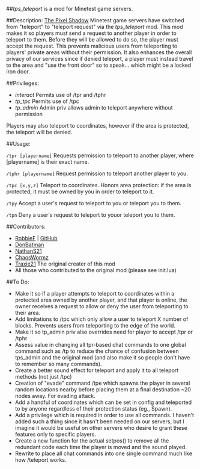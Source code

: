 ##*tps_teleport* is a mod for Minetest game servers.

##Description:
[The Pixel Shadow](https://minetest.tv/) Minetest game servers have switched from "teleport" to "teleport request" via the *tps_teleport* mod. This mod makes it so players must send a request to another player in order to teleport to them. Before they will be allowed to do so, the player must accept the request. This prevents malicious users from teleporting to players' private areas without their permission. It also enhances the overall privacy of our services since if denied teleport, a player must instead travel to the area and "use the front door" so to speak... which might be a locked iron door.

##Privileges:
- *interact* Permits use of /tpr and /tphr
- *tp_tpc* Permits use of /tpc
- *tp_admin* Admin priv allows admin to teleport anywhere without permission

Players may also teleport to coordinates, however if the area is protected, the teleport will be denied.

##Usage:

``` /tpr [playername] ```
Requests permission to teleport to another player, where [playername] is their exact name.

``` /tphr [playername] ```
Request permission to teleport another player to you.

``` /tpc [x,y,z] ```
Teleport to coordinates. Honors area protection: if the area is protected, it must be owned by you in order to teleport to it.

``` /tpy ```
Accept a user's request to teleport to you or teleport you to them.

``` /tpn ```
Deny a user's request to teleport to youor teleport you to them.

##Contributors:
- [RobbieF](https://minetest.tv) | [GitHub](https://github.com/Cat5TV)
- [DonBatman](https://github.com/donbatman)
- [NathanS21](http://nathansalapat.com/)
- [ChaosWormz](https://github.com/ChaosWormz)
- [Traxie21](https://github.com/Traxie21) The original creater of this mod
- All those who contributed to the original mod (please see init.lua)

##To Do:
- Make it so if a player attempts to teleport to coordinates within a protected area owned by another player, and that player is online, the owner receives a request to allow or deny the user from teleporting to their area.
- Add limitations to /tpc which only allow a user to teleport X number of blocks. Prevents users from teleporting to the edge of the world.
- Make it so tp_admin priv also overrides need for player to accept /tpr or /tphr
- Assess value in changing all tpr-based chat commands to one global command such as /tp to reduce the chance of confusion between tps_admin and the original mod (and also make it so people don't have to remember so many commands).
- Create a better sound effect for teleport and apply it to all teleport methods (not just /tpc)
- Creation of "evade" command /tpe which spawns the player in several random locations nearby before placing them at a final destination ~20 nodes away. For evading attack.
- Add a handful of coordinates which can be set in config and teleported to by anyone regardless of their protection status (eg., Spawn).
- Add a privilege which is required in order to use all commands. I haven't added such a thing since it hasn't been needed on our servers, but I imagine it would be useful on other servers who desire to grant these features only to specific players.
- Create a new function for the actual setpos() to remove all the redundant code each time the player is moved and the sound played.
- Rewrite to place all chat commands into one single command much like how /teleport works.
